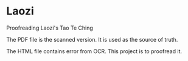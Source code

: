 # Laozi
Proofreading Laozi's Tao Te Ching

The PDF file is the scanned version. It is used as the source of truth.

The HTML file contains error from OCR. This project is to proofread it.

